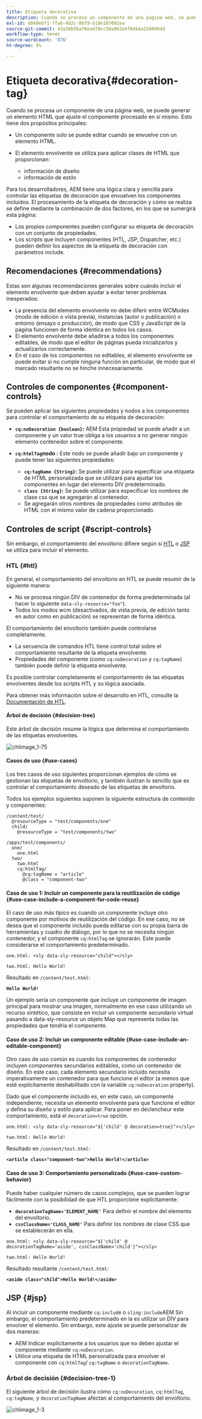 ```yaml
---
title: Etiqueta decorativa
description: Cuando se procesa un componente de una página web, se puede generar un elemento HTML que ajuste el componente procesado en sí mismo. Para los desarrolladores, AEM tiene una lógica clara y sencilla para controlar las etiquetas de decoración que envuelven los componentes incluidos.
exl-id: d049ebf1-7fa6-4d2c-86f9-b18e107092ea
source-git-commit: 43a30b5ba76ea470cc50a962d4f04b4a1508964d
workflow-type: tm+mt
source-wordcount: '876'
ht-degree: 9%

---
```


# Etiqueta decorativa{#decoration-tag}

Cuando se procesa un componente de una página web, se puede generar un elemento HTML que ajuste el componente procesado en sí mismo. Esto tiene dos propósitos principales:

* Un componente solo se puede editar cuando se envuelve con un elemento HTML.
* El elemento envolvente se utiliza para aplicar clases de HTML que proporcionan:

   * información de diseño
   * información de estilo

Para los desarrolladores, AEM tiene una lógica clara y sencilla para controlar las etiquetas de decoración que envuelven los componentes incluidos. El procesamiento de la etiqueta de decoración y cómo se realiza se define mediante la combinación de dos factores, en los que se sumergirá esta página:

* Los propios componentes pueden configurar su etiqueta de decoración con un conjunto de propiedades.
* Los scripts que incluyen componentes (HTL, JSP, Dispatcher, etc.) pueden definir los aspectos de la etiqueta de decoración con parámetros include.

## Recomendaciones {#recommendations}

Estas son algunas recomendaciones generales sobre cuándo incluir el elemento envolvente que deben ayudar a evitar tener problemas inesperados:

* La presencia del elemento envolvente no debe diferir entre WCModes (modo de edición o vista previa), instancias (autor o publicación) o entorno (ensayo o producción), de modo que CSS y JavaScript de la página funcionen de forma idéntica en todos los casos.
* El elemento envolvente debe añadirse a todos los componentes editables, de modo que el editor de páginas pueda inicializarlos y actualizarlos correctamente.
* En el caso de los componentes no editables, el elemento envolvente se puede evitar si no cumple ninguna función en particular, de modo que el marcado resultante no se hinche innecesariamente.

## Controles de componentes {#component-controls}

Se pueden aplicar las siguientes propiedades y nodos a los componentes para controlar el comportamiento de su etiqueta de decoración:

* **`cq:noDecoration {boolean}`:** AEM Esta propiedad se puede añadir a un componente y un valor true obliga a los usuarios a no generar ningún elemento contenedor sobre el componente.

* **`cq:htmlTag`nodo :** Este nodo se puede añadir bajo un componente y puede tener las siguientes propiedades:

   * **`cq:tagName {String}`:** Se puede utilizar para especificar una etiqueta de HTML personalizada que se utilizará para ajustar los componentes en lugar del elemento DIV predeterminado.
   * **`class {String}`:** Se puede utilizar para especificar los nombres de clase css que se agregarán al contenedor.
   * Se agregarán otros nombres de propiedades como atributos de HTML con el mismo valor de cadena proporcionado.

## Controles de script {#script-controls}

Sin embargo, el comportamiento del envoltorio difiere según si [HTL](/help/sites-developing/decoration-tag.md#htl) o [JSP](/help/sites-developing/decoration-tag.md#jsp) se utiliza para incluir el elemento.

### HTL {#htl}

En general, el comportamiento del envoltorio en HTL se puede resumir de la siguiente manera:

* No se procesa ningún DIV de contenedor de forma predeterminada (al hacer lo siguiente `data-sly-resource="foo"`).
* Todos los modos wcm (desactivados, de vista previa, de edición tanto en autor como en publicación) se representan de forma idéntica.

El comportamiento del envoltorio también puede controlarse completamente.

* La secuencia de comandos HTL tiene control total sobre el comportamiento resultante de la etiqueta envolvente.
* Propiedades del componente (como `cq:noDecoration` y `cq:tagName`) también puede definir la etiqueta envolvente.

Es posible controlar completamente el comportamiento de las etiquetas envolventes desde los scripts HTL y su lógica asociada.

Para obtener más información sobre el desarrollo en HTL, consulte la [Documentación de HTL](https://experienceleague.adobe.com/docs/experience-manager-htl/content/overview.html).

#### Árbol de decisión {#decision-tree}

Este árbol de decisión resume la lógica que determina el comportamiento de las etiquetas envolventes.

![chlimage_1-75](assets/chlimage_1-75a.png)

#### Casos de uso {#use-cases}

Los tres casos de uso siguientes proporcionan ejemplos de cómo se gestionan las etiquetas de envoltorio, y también ilustran lo sencillo que es controlar el comportamiento deseado de las etiquetas de envoltorio.

Todos los ejemplos siguientes suponen la siguiente estructura de contenido y componentes:

```
/content/test/
  @resourceType = "test/components/one"
  child/
    @resourceType = "test/components/two"
```

```
/apps/test/components/
  one/
    one.html
  two/
    two.html
    cq:htmlTag/
      @cq:tagName = "article"
      @class = "component-two"
```

#### Caso de uso 1: Incluir un componente para la reutilización de código {#use-case-include-a-component-for-code-reuse}

El caso de uso más típico es cuando un componente incluye otro componente por motivos de reutilización del código. En ese caso, no se desea que el componente incluido pueda editarse con su propia barra de herramientas y cuadro de diálogo, por lo que no se necesita ningún contenedor, y el componente `cq:htmlTag` se ignorarán. Este puede considerarse el comportamiento predeterminado.

`one.html: <sly data-sly-resource="child"></sly>`

`two.html: Hello World!`

Resultado en `/content/test.html`:

**`Hello World!`**

Un ejemplo sería un componente que incluye un componente de imagen principal para mostrar una imagen, normalmente en ese caso utilizando un recurso sintético, que consiste en incluir un componente secundario virtual pasando a data-sly-resource un objeto Map que representa todas las propiedades que tendría el componente.

#### Caso de uso 2: Incluir un componente editable {#use-case-include-an-editable-component}

Otro caso de uso común es cuando los componentes de contenedor incluyen componentes secundarios editables, como un contenedor de diseño. En este caso, cada elemento secundario incluido necesita imperativamente un contenedor para que funcione el editor (a menos que esté explícitamente deshabilitado con la variable `cq:noDecoration` property).

Dado que el componente incluido es, en este caso, un componente independiente, necesita un elemento envolvente para que funcione el editor y defina su diseño y estilo para aplicar. Para poner en déclencheur este comportamiento, está el `decoration=true` opción.

`one.html: <sly data-sly-resource="${'child' @ decoration=true}"></sly>`

`two.html: Hello World!`

Resultado en `/content/test.html`:

**`<article class="component-two">Hello World!</article>`**

#### Caso de uso 3: Comportamiento personalizado {#use-case-custom-behavior}

Puede haber cualquier número de casos complejos, que se pueden lograr fácilmente con la posibilidad de que HTL proporcione explícitamente:

* **`decorationTagName='ELEMENT_NAME'`** Para definir el nombre del elemento del envoltorio.
* **`cssClassName='CLASS_NAME'`** Para definir los nombres de clase CSS que se establecerán en ella.

`one.html: <sly data-sly-resource="${'child' @ decorationTagName='aside', cssClassName='child'}"></sly>`

`two.html: Hello World!`

Resultado resultante `/content/test.html`:

**`<aside class="child">Hello World!</aside>`**

## JSP {#jsp}

Al incluir un componente mediante `cq:includ`e o `sling:include`AEM Sin embargo, el comportamiento predeterminado en la es utilizar un DIV para envolver el elemento. Sin embargo, este ajuste se puede personalizar de dos maneras:

* AEM Indicar explícitamente a los usuarios que no deben ajustar el componente mediante `cq:noDecoration`.
* Utilice una etiqueta de HTML personalizada para envolver el componente con `cq:htmlTag`/ `cq:tagName` o `decorationTagName`.

### Árbol de decisión {#decision-tree-1}

El siguiente árbol de decisión ilustra cómo `cq:noDecoration`, `cq:htmlTag`, `cq:tagName`, y `decorationTagName` afectan al comportamiento del envoltorio.

![chlimage_1-3](assets/chlimage_1-3a.jpeg)
